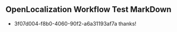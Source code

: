 ## OpenLocalization Workflow Test MarkDown
* 3f07d004-f8b0-4060-90f2-a6a31193af7a 
thanks!<!--HONumber=Feb16_HO4-->
